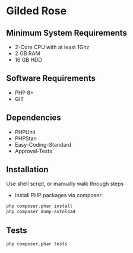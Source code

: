 # Gilded Rose

## Minimum System Requirements
* 2-Core CPU with at least 1Ghz
* 2 GB RAM
* 16 GB HDD

## Software Requirements
* PHP 8+
* GIT

## Dependencies
* PHPUnit
* PHPStan
* Easy-Coding-Standard
* Approval-Tests

## Installation
Use shell script, or manually walk through steps
* Install PHP packages via composer:
```sh
php composer.phar install
php composer dump-autoload
```

## Tests
```sh
php composer.phar tests
```
